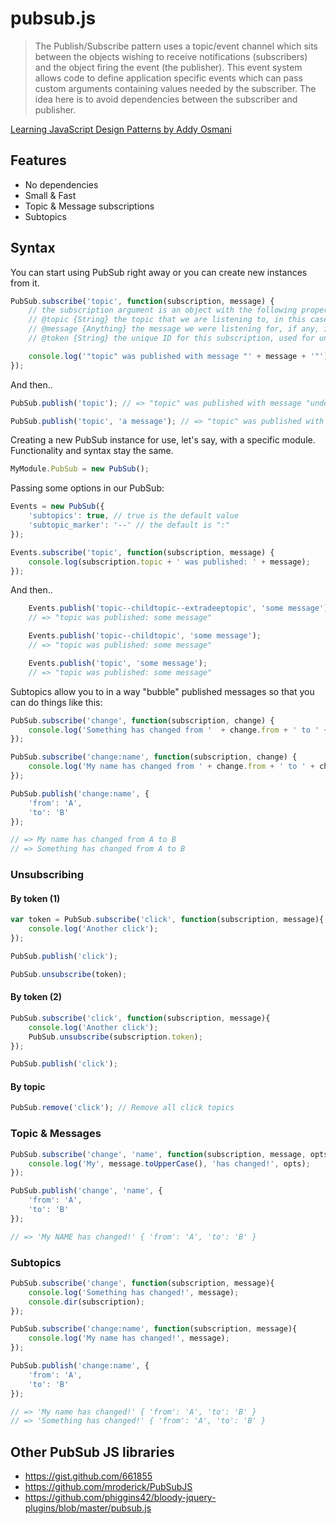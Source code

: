 pubsub.js
=========

> The Publish/Subscribe pattern uses a topic/event channel which sits between the objects wishing to receive notifications (subscribers) and the object firing the event (the publisher). This event system allows code to define application specific events which can pass custom arguments containing values needed by the subscriber. The idea here is to avoid dependencies between the subscriber and publisher.

[Learning JavaScript Design Patterns by Addy Osmani](http://addyosmani.com/resources/essentialjsdesignpatterns/book/#observerpatternjavascript)

## Features
* No dependencies
* Small & Fast
* Topic &amp; Message subscriptions
* Subtopics

## Syntax

You can start using PubSub right away or you can create new instances from it.

```javascript
PubSub.subscribe('topic', function(subscription, message) {
    // the subscription argument is an object with the following properties
    // @topic {String} the topic that we are listening to, in this case "topic"
    // @message {Anything} the message we were listening for, if any, in this case undefined
    // @token {String} the unique ID for this subscription, used for unsubscribing

    console.log('"topic" was published with message "' + message + '"');
});
```
And then..

```javascript
PubSub.publish('topic'); // => "topic" was published with message "undefined"

PubSub.publish('topic', 'a message'); // => "topic" was published with message "a message"
```

Creating a new PubSub instance for use, let's say, with a specific module.
Functionality and syntax stay the same.

```javascript
MyModule.PubSub = new PubSub();
```

Passing some options in our PubSub:

```javascript
Events = new PubSub({
    'subtopics': true, // true is the default value
    'subtopic_marker': '--' // the default is ":"
});

Events.subscribe('topic', function(subscription, message) {
    console.log(subscription.topic + ' was published: ' + message);
});
```

And then..

```javascript
    Events.publish('topic--childtopic--extradeeptopic', 'some message');
    // => "topic was published: some message"

    Events.publish('topic--childtopic', 'some message');
    // => "topic was published: some message"

    Events.publish('topic', 'some message');
    // => "topic was published: some message"
```

Subtopics allow you to in a way "bubble" published messages so that you can
do things like this:

```javascript
PubSub.subscribe('change', function(subscription, change) {
    console.log('Something has changed from '  + change.from + ' to ' + change.to );
});

PubSub.subscribe('change:name', function(subscription, change) {
    console.log('My name has changed from ' + change.from + ' to ' + change.to );
});

PubSub.publish('change:name', {
    'from': 'A',
    'to': 'B'
});

// => My name has changed from A to B
// => Something has changed from A to B
```


### Unsubscribing

#### By token (1)

```javascript
var token = PubSub.subscribe('click', function(subscription, message){
    console.log('Another click');
});

PubSub.publish('click');

PubSub.unsubscribe(token);
```

#### By token (2)

```javascript
PubSub.subscribe('click', function(subscription, message){
    console.log('Another click');
    PubSub.unsubscribe(subscription.token);
});

PubSub.publish('click');
```

#### By topic

```javascript
PubSub.remove('click'); // Remove all click topics
```

### Topic &amp; Messages

```javascript
PubSub.subscribe('change', 'name', function(subscription, message, opts){
    console.log('My', message.toUpperCase(), 'has changed!', opts);
});

PubSub.publish('change', 'name', {
    'from': 'A',
    'to': 'B'
});

// => 'My NAME has changed!' { 'from': 'A', 'to': 'B' }
```


### Subtopics

```javascript
PubSub.subscribe('change', function(subscription, message){
    console.log('Something has changed!', message);
    console.dir(subscription);
});

PubSub.subscribe('change:name', function(subscription, message){
    console.log('My name has changed!', message);
});

PubSub.publish('change:name', {
    'from': 'A',
    'to': 'B'
});

// => 'My name has changed!' { 'from': 'A', 'to': 'B' }
// => 'Something has changed!' { 'from': 'A', 'to': 'B' }
```

## Other PubSub JS libraries
* https://gist.github.com/661855
* https://github.com/mroderick/PubSubJS
* https://github.com/phiggins42/bloody-jquery-plugins/blob/master/pubsub.js

